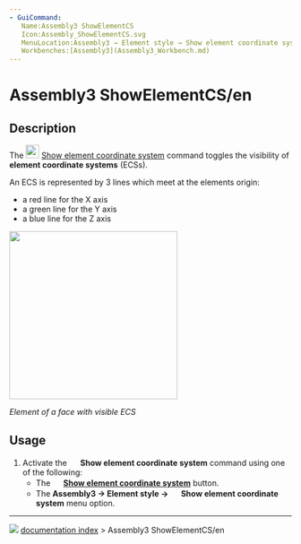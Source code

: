 ```yaml
---
- GuiCommand:
   Name:Assembly3 ShowElementCS
   Icon:Assembly_ShowElementCS.svg‎‎
   MenuLocation:Assembly3 → Element style → Show element coordinate system
   Workbenches:[Assembly3](Assembly3_Workbench.md)
---
```


# Assembly3 ShowElementCS/en

## Description

The <img alt="" src=images/Assembly_ShowElementCS.svg  style="width:24px;"> [Show element coordinate system](Assembly3_ShowElementCS.md) command toggles the visibility of **element coordinate systems** (ECSs).

An ECS is represented by 3 lines which meet at the elements origin:

-   a red line for the X axis
-   a green line for the Y axis
-   a blue line for the Z axis

<img alt="" src=images/Assembly3_ShowElementCS-01.png  style="width:300px;">



*Element of a face with visible ECS*

## Usage

1.  Activate the <img alt="" src=images/Assembly_ShowElementCS.svg  style="width:16px;"> **Show element coordinate system** command using one of the following:
    -   The **<img src="images/Assembly_ShowElementCS.svg" width=16px> [Show element coordinate system](Assembly3_ShowElementCS.md)** button.
    -   The **Assembly3 → Element style → <img src="images/Assembly_ShowElementCS.svg" width=16px> Show element coordinate system** menu option.



---
![](images/Right_arrow.png) [documentation index](../README.md) > Assembly3 ShowElementCS/en
